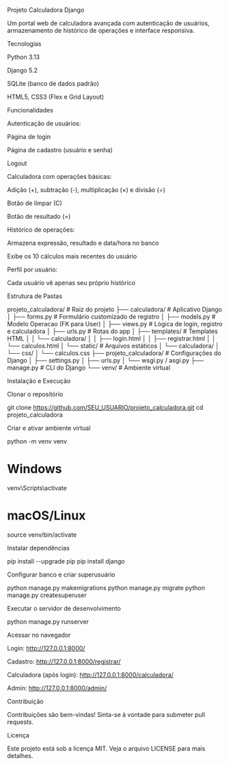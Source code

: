 Projeto Calculadora Django

Um portal web de calculadora avançada com autenticação de usuários, armazenamento de histórico de operações e interface responsiva.

Tecnologias

Python 3.13

Django 5.2

SQLite (banco de dados padrão)

HTML5, CSS3 (Flex e Grid Layout)

Funcionalidades

Autenticação de usuários:

Página de login

Página de cadastro (usuário e senha)

Logout

Calculadora com operações básicas:

Adição (+), subtração (-), multiplicação (×) e divisão (÷)

Botão de limpar (C)

Botão de resultado (=)

Histórico de operações:

Armazena expressão, resultado e data/hora no banco

Exibe os 10 cálculos mais recentes do usuário

Perfil por usuário:

Cada usuário vê apenas seu próprio histórico

Estrutura de Pastas

projeto_calculadora/       # Raiz do projeto
├── calculadora/           # Aplicativo Django
│   ├── forms.py           # Formulário customizado de registro
│   ├── models.py          # Modelo Operacao (FK para User)
│   ├── views.py           # Lógica de login, registro e calculadora
│   ├── urls.py            # Rotas do app
│   ├── templates/         # Templates HTML
│   │   └── calculadora/
│   │       ├── login.html
│   │       ├── registrar.html
│   │       └── calculos.html
│   └── static/            # Arquivos estáticos
│       └── calculadora/
│           └── css/
│               └── calculos.css
├── projeto_calculadora/    # Configurações do Django
│   ├── settings.py
│   ├── urls.py
│   └── wsgi.py / asgi.py
├── manage.py              # CLI do Django
└── venv/                  # Ambiente virtual

Instalação e Execução

Clonar o repositório

git clone https://github.com/SEU_USUARIO/projeto_calculadora.git
cd projeto_calculadora

Criar e ativar ambiente virtual

python -m venv venv
# Windows
venv\Scripts\activate
# macOS/Linux
source venv/bin/activate

Instalar dependências

pip install --upgrade pip
pip install django

Configurar banco e criar superusuário

python manage.py makemigrations
python manage.py migrate
python manage.py createsuperuser

Executar o servidor de desenvolvimento

python manage.py runserver

Acessar no navegador

Login: http://127.0.0.1:8000/

Cadastro: http://127.0.0.1:8000/registrar/

Calculadora (após login): http://127.0.0.1:8000/calculadora/

Admin: http://127.0.0.1:8000/admin/

Contribuição

Contribuições são bem-vindas! Sinta-se à vontade para submeter pull requests.

Licença

Este projeto está sob a licença MIT. Veja o arquivo LICENSE para mais detalhes.

